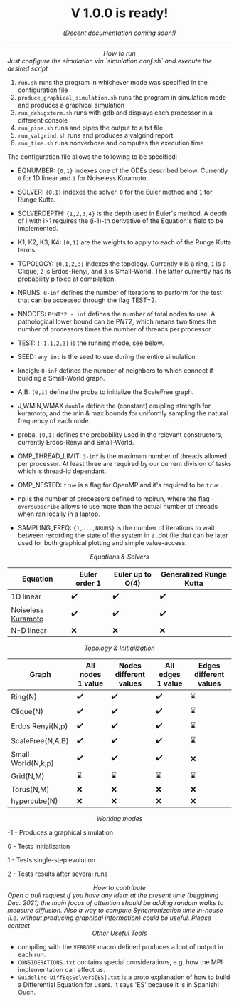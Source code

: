 
<center><h1><b>V 1.0.0 is ready!</b></h1> <i>(Decent documentation coming soon!)</i></center>

---


<center><i>How to run</i></center>
<i>Just configure the simulation via `simulation.conf.sh` and execute the desired script</i>

1) `run.sh` runs the program in whichever mode was specified in the configuration file
2) `produce_graphical_simulation.sh` runs the program in simulation mode and produces a graphical simulation
4) `run_debugxterm.sh` runs with gdb and displays each processor in a different console
5) `run_pipe.sh` runs and pipes the output to a txt file
6) `run_valgrind.sh` runs and produces a valgrind report
7) `run_time.sh` runs nonverbose and computes the execution time

The configuration file allows the following to be specified:

* EQNUMBER: `{0,1}` indexes one of the ODEs described below. Currently `0` for 1D linear and `1` for Noiseless Kuramoto.

* SOLVER: `{0,1}` indexes the solver. `0` for the Euler method and `1` for Runge Kutta.

* SOLVERDEPTH: `{1,2,3,4}` is the depth used in Euler's method. A depth of i with i>1 requires the (i-1)-th derivative of the Equation's field to be implemented.

* K1, K2, K3, K4: `[0,1]` are the weights to apply to each of the Runge Kutta terms.

* TOPOLOGY: `{0,1,2,3}` indexes the topology. Currently `0` is a ring, `1` is a Clique, `2` is Erdos-Renyi, and `3` is Small-World. The latter currently has its probability p fixed at compilation. 

* NRUNS: `0-inf` defines the number of iterations to perform for the test that can be accessed through the flag TEST=2.

* NNODES: `P*NT*2 - inf` defines the number of total nodes to use. A pathological lower bound can be P*NT*2, which means two times the number of processors times the number of threads per processor.

* TEST: `{-1,1,2,3}` is the running mode, see below.

* SEED: `any int` is the seed to use during the entire simulation.

* kneigh: `0-inf` defines the number of neighbors to which connect if building a Small-World graph.

* A,B: `[0,1]` define the proba to initialize the ScaleFree graph.

* J,WMIN,WMAX `double` define the (constant) coupling strength for kuramoto, and the min & max bounds for uniformly sampling the natural frequency of each node.

* proba: `[0,1]` defines the probability used in the relevant constructors, currently Erdos-Renyi and Small-World.

* OMP_THREAD_LIMIT: `3-inf` is the maximum number of threads allowed per processor. At least three are required by our current division of tasks which is thread-id dependant.

* OMP_NESTED: `true` is a flag for OpenMP and it's required to be `true` .

* np is the number of processors defined  to mpirun, where the flag `-oversubscribe` allows to use more than the actual number of threads when ran locally in a laptop.

* SAMPLING_FREQ: `{1,...,NRUNS}` is the number of iterations to wait between recording the state of the system in a .dot file that can be later used for both graphical plotting and simple value-access. 

<center><i>Equations & Solvers</i></center>

| Equation | Euler order 1 | Euler up to O(4) | Generalized Runge Kutta|
| --- | --- | --- | --- |
| 1D linear | :heavy_check_mark: | :heavy_check_mark: | :heavy_check_mark: |
| Noiseless <a href='https://en.wikipedia.org/wiki/Kuramoto_model'>Kuramoto</a> | :heavy_check_mark: | :heavy_check_mark: | :heavy_check_mark: |
| N-D linear | :x: | :x: | :x: |

<center><i>Topology & Initialization</i></center>

| Graph | All nodes 1 value | Nodes different values | All edges 1 value | Edges different values | 
| --- | --- | --- | --- | --- |
| Ring(N) | :heavy_check_mark: | :heavy_check_mark: | :heavy_check_mark: | :hourglass: |
| Clique(N) | :heavy_check_mark: | :heavy_check_mark: | :heavy_check_mark: | :hourglass: |
| Erdos Renyi(N,p) | :heavy_check_mark: | :heavy_check_mark: | :heavy_check_mark: | :hourglass: |
| ScaleFree(N,A,B) | :heavy_check_mark: | :heavy_check_mark: | :heavy_check_mark: | :hourglass: |
| Small World(N,k,p) | :heavy_check_mark: | :heavy_check_mark: | :heavy_check_mark: | :x: |
| Grid(N,M) | :hourglass: | :hourglass: | :hourglass: | :hourglass: |
| Torus(N,M) | :x: | :x: | :x: | :x: |
| hypercube(N) | :x: | :x: | :x: | :x: |


<center><i>Working modes</i></center>

-1 - Produces a graphical simulation

0 - Tests initialization

1 - Tests single-step evolution

2 - Tests results after several runs


<center><i>How to contribute</i></center>
<i>Open a pull request if you have any idea; at the present time (beggining Dec. 2021) the main focus of attention should be adding random walks to measure diffusion. Also a way to compute Synchronization time in-house (i.e. without producing graphical information) could be useful. Please contact </i>


<center><i>Other Useful Tools</i></center>
 
- compiling with the `VERBOSE` macro defined produces a loot of output in each run.
- `CONSIDERATIONS.txt` contains special considerations, e.g. how the MPI implementation can affect us.
- `Guideline-DiffEqsSolvers[ES].txt` is a proto explanation of how to build a Differential Equation for users. It says 'ES' because it is in Spanish! Ouch.
